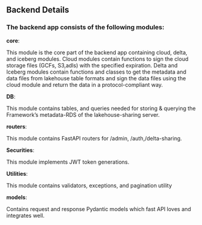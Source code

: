 ## Backend Details


### The backend app consists of the following modules:

**core**:

This module is the core part of the backend app containing cloud, delta, and iceberg modules. Cloud modules contain functions to sign the cloud storage files (GCFs, S3,adls) with the specified expiration. Delta and Iceberg modules contain functions and classes to get the metadata and data files from lakehouse table formats and sign the data files using the cloud module and return the data in a protocol-compliant way.

**DB**:

This module contains tables, and queries needed for storing & querying the Framework’s metadata-RDS of the lakehouse-sharing server.

**routers**:

This module contains FastAPI routers for /admin, /auth,/delta-sharing.

**Securities**:

 This module implements JWT token generations.

**Utilities**:

 This module contains validators, exceptions, and pagination utility

**models**:

Contains request and response Pydantic models which fast API loves and integrates well.
